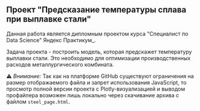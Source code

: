 ## Проект "Предсказание температуры сплава при выплавке стали"
Данная работа является дипломным проектом курса "Специалист по Data Science" Яндекс Практикум_.  

Задача проекта - построить модель, которая предскажет температуру выплавки стали. Это необходимо для оптимизации производственных расходов металлургического комбината.  

⚠ _Внимание:_ Так как на платформе GitHub существуют ограничения на размер отображаемого файла и запрет использования JavaScript, то просмотр полной версии проекта с Plotly-визуализацией и выводом профайлера возможен лишь локально через скачивание  архива с файлом `steel_page.html`.